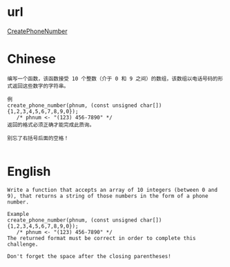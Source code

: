 # url
[CreatePhoneNumber](https://www.codewars.com/kata/525f50e3b73515a6db000b83/solutions/python)

 # Chinese
 ``` shell
编写一个函数，该函数接受 10 个整数（介于 0 和 9 之间）的数组，该数组以电话号码的形式返回这些数字的字符串。

例
create_phone_number(phnum, (const unsigned char[]){1,2,3,4,5,6,7,8,9,0});
    /* phnum <- "(123) 456-7890" */
返回的格式必须正确才能完成此质询。

别忘了右括号后面的空格！


 ```

 # English
 ``` shell
Write a function that accepts an array of 10 integers (between 0 and 9), that returns a string of those numbers in the form of a phone number.

Example
create_phone_number(phnum, (const unsigned char[]){1,2,3,4,5,6,7,8,9,0});
    /* phnum <- "(123) 456-7890" */
The returned format must be correct in order to complete this challenge.

Don't forget the space after the closing parentheses!


 ```
